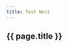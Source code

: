 ```yaml
---
title: Test Nest
---
```


## {{ page.title }}


<div id=test></div>

<script>

    ul=document.createElement('ul')

    lip=document.createElement('li')
    lip.textContent='Posts'
    ul.appendChild(lip)

    ulp=document.createElement('ul')
    lip1=document.createElement('li')
    lip2=document.createElement('li')
    lip1.appendChild(document.createTextNode('P1'))
    lip2.appendChild(document.createTextNode('P2'))
    
    lip.appendChild(ulp)
    ulp.appendChild(lip1)
    ulp.appendChild(lip2)


    lic=document.createElement('li')
    lic.textContent='Cos'
    ul.appendChild(lic)

    ulc=document.createElement('ul')
    lic1=document.createElement('li')
    lic2=document.createElement('li')
    lic1.appendChild(document.createTextNode('c1'))
    lic2.appendChild(document.createTextNode('c2'))
    
    lic.appendChild(ulc)
    ulc.appendChild(lic1)
    ulc.appendChild(lic2)

document.getElementById('test').appendChild(ul)

// console.log(1234)

</script>